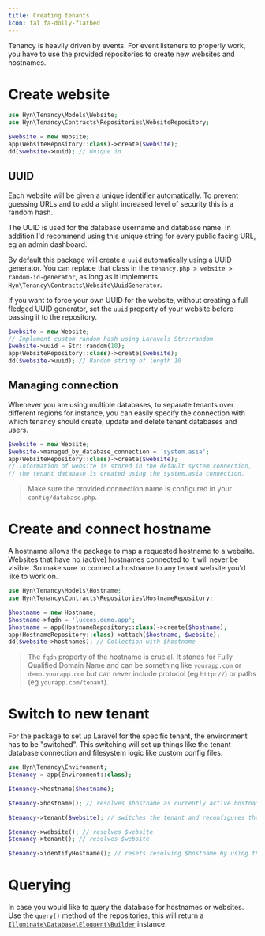 ```yaml
---
title: Creating tenants
icon: fal fa-dolly-flatbed
---
```


Tenancy is heavily driven by events. For event listeners to properly work, you
have to use the provided repositories to create new websites and hostnames.

# Create website

```php
use Hyn\Tenancy\Models\Website;
use Hyn\Tenancy\Contracts\Repositories\WebsiteRepository;

$website = new Website;
app(WebsiteRepository::class)->create($website);
dd($website->uuid); // Unique id
```

## UUID

Each website will be given a unique identifier automatically. To prevent
guessing URLs and to add a slight increased level of security this is a
random hash. 

The UUID is used for the database username and database name. In addition
I'd recommend using this unique string for every public facing URL, eg
an admin dashboard.

By default this package will create a `uuid` automatically
using a UUID generator. You can replace that class in the 
`tenancy.php > website > random-id-generator`, as long as it implements
`Hyn\Tenancy\Contracts\Website\UuidGenerator`.

If you want to force your own UUID for the website, without creating a full
fledged UUID generator, set the `uuid` property of your website before passing
it to the repository. 

```php
$website = new Website;
// Implement custom random hash using Laravels Str::random
$website->uuid = Str::random(10);
app(WebsiteRepository::class)->create($website);
dd($website->uuid); // Random string of length 10
```

## Managing connection

Whenever you are using multiple databases, to separate tenants over different
regions for instance, you can easily specify the connection with which tenancy
should create, update and delete tenant databases and users.

```php
$website = new Website;
$website->managed_by_database_connection = 'system.asia';
app(WebsiteRepository::class)->create($website);
// Information of website is stored in the default system connection,
// the tenant database is created using the system.asia connection.
```

> Make sure the provided connection name is configured in your `config/database.php`.


# Create and connect hostname

A hostname allows the package to map a requested hostname to a website. Websites
that have no (active) hostnames connected to it will never be visible. So make
sure to connect a hostname to any tenant website you'd like to work on.

```php
use Hyn\Tenancy\Models\Hostname;
use Hyn\Tenancy\Contracts\Repositories\HostnameRepository;

$hostname = new Hostname;
$hostname->fqdn = 'luceos.demo.app';
$hostname = app(HostnameRepository::class)->create($hostname);
app(HostnameRepository::class)->attach($hostname, $website);
dd($website->hostnames); // Collection with $hostname
```

> The `fqdn` property of the hostname is crucial. It stands for
Fully Qualified Domain Name and can be something like `yourapp.com` or
`demo.yourapp.com` but can never include protocol (eg `http://`) or paths
(eg `yourapp.com/tenant`).

# Switch to new tenant

For the package to set up Laravel for the specific tenant, the environment has to be
"switched". This switching will set up things like the tenant database connection and
filesystem logic like custom config files.

```php
use Hyn\Tenancy\Environment;
$tenancy = app(Environment::class);

$tenancy->hostname($hostname);

$tenancy->hostname(); // resolves $hostname as currently active hostname

$tenancy->tenant($website); // switches the tenant and reconfigures the app

$tenancy->website(); // resolves $website
$tenancy->tenant(); // resolves $website

$tenancy->identifyHostname(); // resets resolving $hostname by using the Request
```

# Querying

In case you would like to query the database for hostnames or websites. Use the
`query()` method of the repositories, this will return a [`Illuminate\Database\Eloquent\Builder`][query-builder]
instance.

[query-builder]: https://laravel.com/docs/6.x/queries
